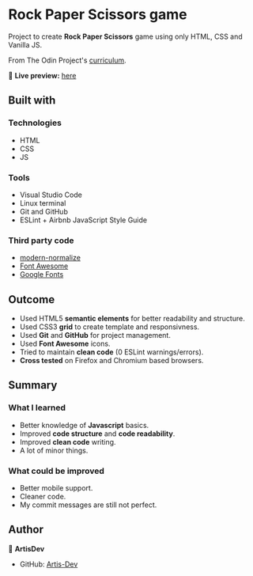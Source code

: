 # Rock Paper Scissors game

Project to create **Rock Paper Scissors** game using only HTML, CSS and Vanilla JS.

From The Odin Project's [curriculum](https://www.theodinproject.com/courses/foundations/lessons/rock-paper-scissors).

🔗 **Live preview:** [here](https://artis-dev.github.io/rock-paper-scissors/)

## Built with

### Technologies

* HTML
* CSS
* JS

### Tools

* Visual Studio Code
* Linux terminal
* Git and GitHub
* ESLint + Airbnb JavaScript Style Guide

### Third party code

* [modern-normalize](https://github.com/sindresorhus/modern-normalize)
* [Font Awesome](https://fontawesome.com/)
* [Google Fonts](https://fonts.google.com/)

## Outcome

* Used HTML5 **semantic elements** for better readability and structure.
* Used CSS3 **grid** to create template and responsivness.
* Used **Git** and **GitHub** for project management.
* Used **Font Awesome** icons.
* Tried to maintain **clean code** (0 ESLint warnings/errors).
* **Cross tested** on Firefox and Chromium based browsers.

## Summary

### What I learned

* Better knowledge of **Javascript** basics.
* Improved **code structure** and **code readability**.
* Improved **clean code** writing.
* A lot of minor things.

### What could be improved

* Better mobile support.
* Cleaner code.
* My commit messages are still not perfect.

## Author

👤 **ArtisDev**
* GitHub: [Artis-Dev](https://github.com/artis-dev)
